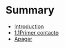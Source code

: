 # Summary

* [Introduction](README.md)
* [1.1Primer contacto](primer-contacto.md)
* [Apagar](pros-and-cons.md)

